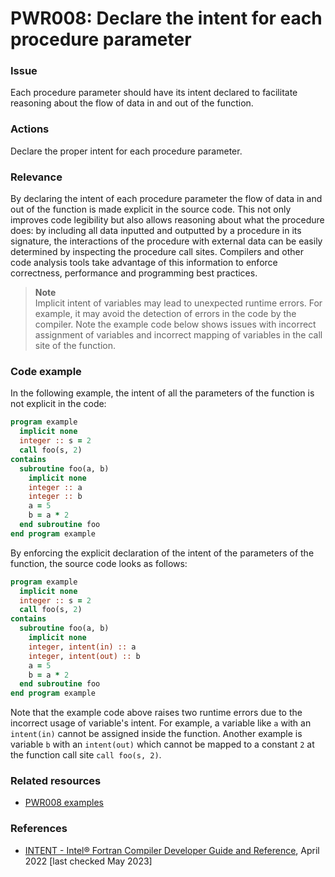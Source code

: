 # PWR008: Declare the intent for each procedure parameter

### Issue

Each procedure parameter should have its intent declared to facilitate reasoning
about the flow of data in and out of the function.

### Actions

Declare the proper intent for each procedure parameter.

### Relevance

By declaring the intent of each procedure parameter the flow of data in and out
of the function is made explicit in the source code. This not only improves code
legibility but also allows reasoning about what the procedure does: by including
all data inputted and outputted by a procedure in its signature, the
interactions of the procedure with external data can be easily determined by
inspecting the procedure call sites. Compilers and other code analysis tools
take advantage of this information to enforce correctness, performance and
programming best practices.

>**Note**  
>Implicit intent of variables may lead to unexpected runtime errors. For
>example, it may avoid the detection of errors in the code by the compiler. Note
>the example code below shows issues with incorrect assignment of variables and
>incorrect mapping of variables in the call site of the function.

### Code example

In the following example, the intent of all the parameters of the function is
not explicit in the code:

```f90
program example
  implicit none
  integer :: s = 2
  call foo(s, 2)
contains
  subroutine foo(a, b)
    implicit none
    integer :: a
    integer :: b
    a = 5
    b = a * 2
  end subroutine foo
end program example
```

By enforcing the explicit declaration of the intent of the parameters of the
function, the source code looks as follows:

```f90
program example
  implicit none
  integer :: s = 2
  call foo(s, 2)
contains
  subroutine foo(a, b)
    implicit none
    integer, intent(in) :: a
    integer, intent(out) :: b
    a = 5
    b = a * 2
  end subroutine foo
end program example
```

Note that the example code above raises two runtime errors due to the incorrect
usage of variable's intent. For example, a variable like `a` with an
`intent(in)` cannot be assigned inside the function. Another example is variable
`b` with an `intent(out)` which cannot be mapped to a constant `2` at the
function call site `call foo(s, 2)`.

### Related resources

* [PWR008 examples](https://github.com/codee-com/open-catalog/tree/main/Checks/PWR008/)

### References

* [INTENT - Intel® Fortran Compiler Developer Guide and Reference](https://www.intel.com/content/www/us/en/develop/documentation/fortran-compiler-oneapi-dev-guide-and-reference/top/language-reference/a-to-z-reference/h-to-i/intent.html),
April 2022 [last checked May 2023]
